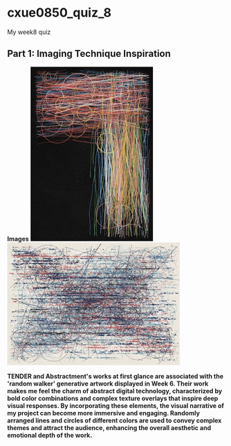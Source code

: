 # cxue0850_quiz_8
My week8 quiz

## Part 1: Imaging Technique Inspiration

**Images**
![Image 1](readmeImages/Img%201.jpg)
![Image 2](readmeImages/Img%202.jpg)

**TENDER and Abstractment's works at first glance are associated with the 'random walker' generative artwork displayed in Week 6. Their work makes me feel the charm of abstract digital technology, characterized by bold color combinations and complex texture overlays that inspire deep visual responses. By incorporating these elements, the visual narrative of my project can become more immersive and engaging. Randomly arranged lines and circles of different colors are used to convey complex themes and attract the audience, enhancing the overall aesthetic and emotional depth of the work.**
